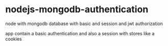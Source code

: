 # nodejs-mongodb-authentication
node with mongodb database with basic and session and jwt authorization


app contain a basic authentication and also a session with stores like a cookies
